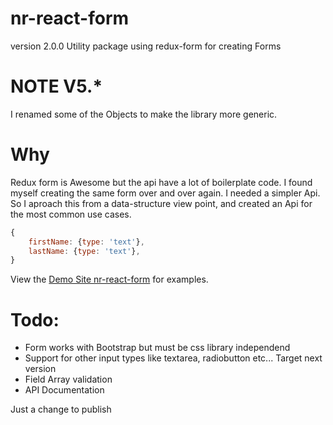 # nr-react-form

version 2.0.0
Utility package using redux-form for creating Forms

# NOTE V5.\*

I renamed some of the Objects to make the library more generic.

# Why

Redux form is Awesome but the api have a lot of boilerplate code.
I found myself creating the same form over and over again. I needed a simpler Api.
So I aproach this from a data-structure view point, and created an Api for the most common use cases.

```javascript
{
    firstName: {type: 'text'},
    lastName: {type: 'text'},
}
```

View the
[Demo Site nr-react-form](https://nelreina.github.io/nr-react-form/)
for examples.

# Todo:

- Form works with Bootstrap but must be css library independend
- Support for other input types like textarea, radiobutton etc... Target next version
- Field Array validation
- API Documentation

Just a change to publish
